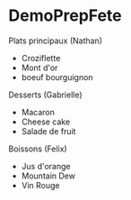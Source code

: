 # DemoPrepFete

Plats principaux (Nathan)
- Croziflette
- Mont d'or
- boeuf bourguignon

Desserts (Gabrielle)
- Macaron
- Cheese cake
- Salade de fruit

Boissons (Felix)
- Jus d'orange
- Mountain Dew
- Vin Rouge